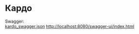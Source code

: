 # Кардо


Swagger:   
[kardo_swagger.json](kardoaward/kardo_swagger.json)
[http://localhost:8080/swagger-ui/index.html](http://localhost:8080/swagger-ui/index.html)


